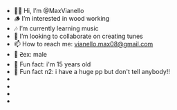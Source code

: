 - 👋🏽 Hi, I’m @MaxVianello
- 🪵 I’m interested in wood working
- 🎶 I’m currently learning music
- 💞️ I’m looking to collaborate on creating tunes
- 📫 How to reach me: vianello.max08@gmail.com
- 🍆 𐆔ex: male
- 🫢 Fun fact: i'm 15 years old
- 🤣 Fun fact n2: i have a huge pp but don't tell anybody!!
- 
- 
- 
- 

<!---
MaxVianello/MaxVianello is a ✨ special ✨ repository because its `README.md` (this file) appears on your GitHub profile.
You can click the Preview link to take a look at your changes.
--->
